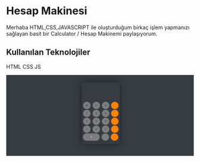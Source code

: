 <h1> Hesap Makinesi</h1>

Merhaba HTML,CSS,JAVASCRIPT ile oluşturduğum birkaç işlem yapmanızı sağlayan basit bir Calculator / Hesap Makinemi paylaşıyorum.

<h2> Kullanılan Teknolojiler</h2>
 
 HTML CSS JS

 ![](hesap.gif)